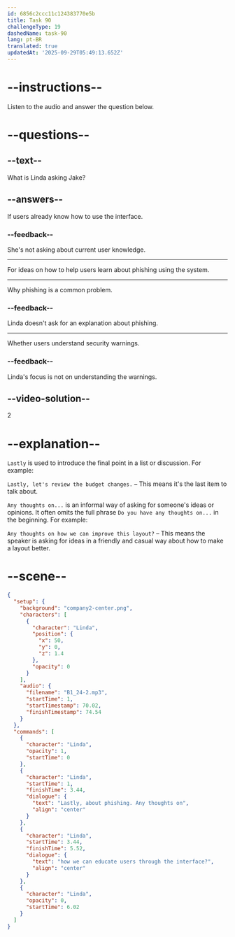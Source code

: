 ```yaml
---
id: 6856c2ccc11c124383770e5b
title: Task 90
challengeType: 19
dashedName: task-90
lang: pt-BR
translated: true
updatedAt: '2025-09-29T05:49:13.652Z'
---
```


<!-- (Audio) Linda: Lastly, about phishing. Any thoughts on how we can educate users through the interface? -->

# --instructions--

Listen to the audio and answer the question below.

# --questions--

## --text--

What is Linda asking Jake?

## --answers--

If users already know how to use the interface.

### --feedback--

She's not asking about current user knowledge.

---

For ideas on how to help users learn about phishing using the system.

---

Why phishing is a common problem.

### --feedback--

Linda doesn't ask for an explanation about phishing.

---

Whether users understand security warnings.

### --feedback--

Linda's focus is not on understanding the warnings.

## --video-solution--

2

# --explanation--

`Lastly` is used to introduce the final point in a list or discussion. For example:

`Lastly, let's review the budget changes.` – This means it's the last item to talk about.

`Any thoughts on...` is an informal way of asking for someone's ideas or opinions. It often omits the full phrase `Do you have any thoughts on...` in the beginning. For example:

`Any thoughts on how we can improve this layout?` – This means the speaker is asking for ideas in a friendly and casual way about how to make a layout better.

# --scene--

```json
{
  "setup": {
    "background": "company2-center.png",
    "characters": [
      {
        "character": "Linda",
        "position": {
          "x": 50,
          "y": 0,
          "z": 1.4
        },
        "opacity": 0
      }
    ],
    "audio": {
      "filename": "B1_24-2.mp3",
      "startTime": 1,
      "startTimestamp": 70.02,
      "finishTimestamp": 74.54
    }
  },
  "commands": [
    {
      "character": "Linda",
      "opacity": 1,
      "startTime": 0
    },
    {
      "character": "Linda",
      "startTime": 1,
      "finishTime": 3.44,
      "dialogue": {
        "text": "Lastly, about phishing. Any thoughts on",
        "align": "center"
      }
    },
    {
      "character": "Linda",
      "startTime": 3.44,
      "finishTime": 5.52,
      "dialogue": {
        "text": "how we can educate users through the interface?",
        "align": "center"
      }
    },
    {
      "character": "Linda",
      "opacity": 0,
      "startTime": 6.02
    }
  ]
}
```

